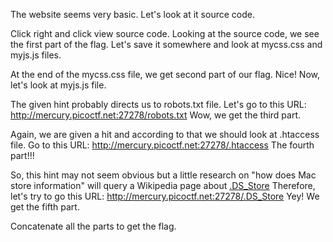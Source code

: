 The website seems very basic. Let's look at it source code. 

Click right and click view source code. Looking at the source code, we see the first part of the flag. Let's save it somewhere and look at mycss.css and myjs.js files.

At the end of the mycss.css file, we get second part of our flag. Nice! Now, let's look at myjs.js file. 

The given hint probably directs us to robots.txt file. Let's go to this URL: http://mercury.picoctf.net:27278/robots.txt Wow, we get the third part.

Again, we are given a hit and according to that we should look at .htaccess file. Go to this URL: http://mercury.picoctf.net:27278/.htaccess The fourth part!!!

So, this hint may not seem obvious but a little research on "how does Mac store information" will query a Wikipedia page about [.DS_Store](https://en.wikipedia.org/wiki/.DS_Store) Therefore, let's try to go this URL: http://mercury.picoctf.net:27278/.DS_Store Yey! We get the fifth part.

Concatenate all the parts to get the flag.